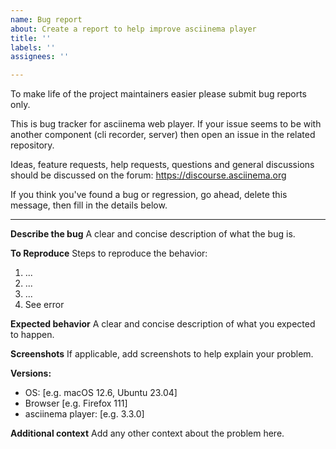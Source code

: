 ```yaml
---
name: Bug report
about: Create a report to help improve asciinema player
title: ''
labels: ''
assignees: ''

---
```


To make life of the project maintainers easier please submit bug reports only.

This is bug tracker for asciinema web player.
If your issue seems to be with another component (cli recorder, server) then open an issue in the related repository.

Ideas, feature requests, help requests, questions and general discussions should be discussed on the forum: https://discourse.asciinema.org

If you think you've found a bug or regression, go ahead, delete this message, then fill in the details below.

-----

**Describe the bug**
A clear and concise description of what the bug is.

**To Reproduce**
Steps to reproduce the behavior:
1. ...
2. ...
3. ...
4. See error

**Expected behavior**
A clear and concise description of what you expected to happen.

**Screenshots**
If applicable, add screenshots to help explain your problem.

**Versions:**
 - OS: [e.g. macOS 12.6, Ubuntu 23.04]
 - Browser [e.g. Firefox 111]
 - asciinema player: [e.g. 3.3.0]

**Additional context**
Add any other context about the problem here.

